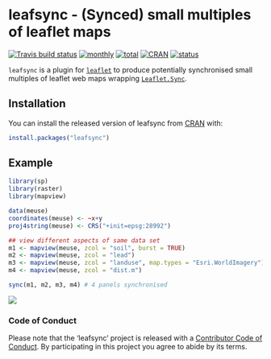 
<!-- README.md is generated from README.Rmd. Please edit that file -->

# leafsync - (Synced) small multiples of leaflet maps

[![Travis build
status](https://travis-ci.org/r-spatial/leafsync.svg?branch=master)](https://travis-ci.org/r-spatial/leafsync)
[![monthly](http://cranlogs.r-pkg.org/badges/leafsync)](https://www.rpackages.io/package/leafsync)
[![total](http://cranlogs.r-pkg.org/badges/grand-total/leafsync)](https://www.rpackages.io/package/leafsync)
[![CRAN](http://www.r-pkg.org/badges/version/leafsync?color=009999)](https://cran.r-project.org/package=leafsync)
[![status](https://tinyverse.netlify.com/badge/leafsync)](https://CRAN.R-project.org/package=leafsync)

`leafsync` is a plugin for
[`leaflet`](https://github.com/rstudio/leaflet) to produce potentially
synchronised small multiples of leaflet web maps wrapping
[`Leaflet.Sync`](https://github.com/jieter/Leaflet.Sync).

## Installation

You can install the released version of leafsync from
[CRAN](https://CRAN.R-project.org) with:

``` r
install.packages("leafsync")
```

## Example

``` r
library(sp)
library(raster)
library(mapview)

data(meuse)
coordinates(meuse) <- ~x+y
proj4string(meuse) <- CRS("+init=epsg:28992")

## view different aspects of same data set
m1 <- mapview(meuse, zcol = "soil", burst = TRUE)
m2 <- mapview(meuse, zcol = "lead")
m3 <- mapview(meuse, zcol = "landuse", map.types = "Esri.WorldImagery")
m4 <- mapview(meuse, zcol = "dist.m")

sync(m1, m2, m3, m4) # 4 panels synchronised
```

![](man/figures/README-sync.png)

### Code of Conduct

Please note that the ‘leafsync’ project is released with a [Contributor
Code of Conduct](CODE_OF_CONDUCT.md). By participating in this project
you agree to abide by its terms.
